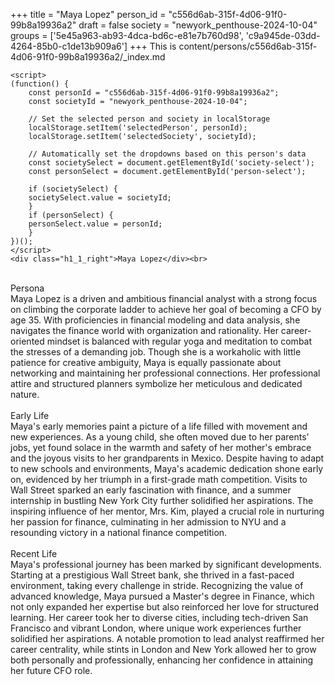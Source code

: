 +++
title = "Maya Lopez"
person_id = "c556d6ab-315f-4d06-91f0-99b8a19936a2"
draft = false
society = "newyork_penthouse-2024-10-04"
groups = ['5e45a963-ab93-4dca-bd6c-e81e7b760d98', 'c9a945de-03dd-4264-85b0-c1de13b909a6']
+++
This is content/persons/c556d6ab-315f-4d06-91f0-99b8a19936a2/_index.md


    <script>
    (function() {
        const personId = "c556d6ab-315f-4d06-91f0-99b8a19936a2";
        const societyId = "newyork_penthouse-2024-10-04";

        // Set the selected person and society in localStorage
        localStorage.setItem('selectedPerson', personId);
        localStorage.setItem('selectedSociety', societyId);

        // Automatically set the dropdowns based on this person's data
        const societySelect = document.getElementById('society-select');
        const personSelect = document.getElementById('person-select');

        if (societySelect) {
        societySelect.value = societyId;
        }
        if (personSelect) {
        personSelect.value = personId;
        }
    })();
    </script>
    <div class="h1_1_right">Maya Lopez</div><br>
<br>
<div class="h2">Persona</div><div class="plain">Maya Lopez is a driven and ambitious financial analyst with a strong focus on climbing the corporate ladder to achieve her goal of becoming a CFO by age 35. With proficiencies in financial modeling and data analysis, she navigates the finance world with organization and rationality. Her career-oriented mindset is balanced with regular yoga and meditation to combat the stresses of a demanding job. Though she is a workaholic with little patience for creative ambiguity, Maya is equally passionate about networking and maintaining her professional connections. Her professional attire and structured planners symbolize her meticulous and dedicated nature.</div><br>
<div class="h2">Early Life</div><div class="plain">Maya's early memories paint a picture of a life filled with movement and new experiences. As a young child, she often moved due to her parents' jobs, yet found solace in the warmth and safety of her mother's embrace and the joyous visits to her grandparents in Mexico. Despite having to adapt to new schools and environments, Maya's academic dedication shone early on, evidenced by her triumph in a first-grade math competition. Visits to Wall Street sparked an early fascination with finance, and a summer internship in bustling New York City further solidified her aspirations. The inspiring influence of her mentor, Mrs. Kim, played a crucial role in nurturing her passion for finance, culminating in her admission to NYU and a resounding victory in a national finance competition.</div><br>
<div class="h2">Recent Life</div><div class="plain">Maya's professional journey has been marked by significant developments. Starting at a prestigious Wall Street bank, she thrived in a fast-paced environment, taking every challenge in stride. Recognizing the value of advanced knowledge, Maya pursued a Master's degree in Finance, which not only expanded her expertise but also reinforced her love for structured learning. Her career took her to diverse cities, including tech-driven San Francisco and vibrant London, where unique work experiences further solidified her aspirations. A notable promotion to lead analyst reaffirmed her career centrality, while stints in London and New York allowed her to grow both personally and professionally, enhancing her confidence in attaining her future CFO role.</div><br>
